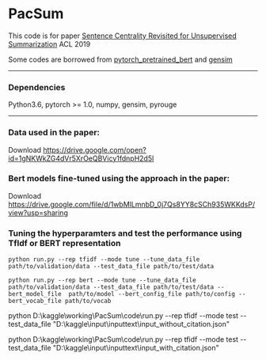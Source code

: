 # PacSum

This code is for paper [Sentence Centrality Revisited for Unsupervised Summarization](https://arxiv.org/pdf/1906.03508.pdf) ACL 2019

Some codes are borrowed from [pytorch_pretrained_bert](https://github.com/huggingface/pytorch-transformers) and [gensim](https://github.com/RaRe-Technologies/gensim)


-------
### Dependencies
  Python3.6, pytorch >= 1.0, numpy, gensim, pyrouge


-------
### Data used in the paper:

Download https://drive.google.com/open?id=1gNKWkZG4dVr5XrOeQBVicy1fdnpH2d5l

### Bert models fine-tuned using the approach in the paper:

Download https://drive.google.com/file/d/1wbMlLmnbD_0j7Qs8YY8cSCh935WKKdsP/view?usp=sharing


### Tuning the hyperparamters and test the performance using TfIdf or BERT representation
```
python run.py --rep tfidf --mode tune --tune_data_file path/to/validation/data --test_data_file path/to/test/data
```
```
python run.py --rep bert --mode tune --tune_data_file path/to/validation/data --test_data_file path/to/test/data --bert_model_file  path/to/model --bert_config_file path/to/config --bert_vocab_file path/to/vocab
```
python D:\kaggle\working\PacSum\code\run.py --rep tfidf --mode test --test_data_file "D:\kaggle\input\inputtext\input_without_citation.json"

python D:\kaggle\working\PacSum\code\run.py --rep tfidf --mode test --test_data_file "D:\kaggle\input\inputtext\input_with_citation.json"